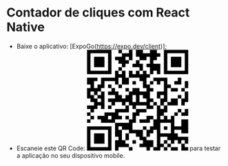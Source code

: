 # Contador de cliques com React Native

* Baixe o aplicativo: [ExpoGo(https://expo.dev/client)];
* Escaneie este QR Code: ![](/qr-code.png) para testar a aplicação no seu dispositivo mobile.
